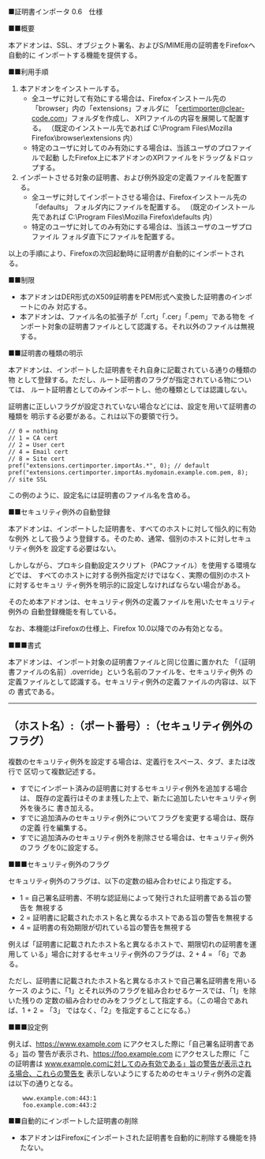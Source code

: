■証明書インポータ 0.6　仕様


■■概要

本アドオンは、SSL、オブジェクト署名、およびS/MIME用の証明書をFirefoxへ自動的に
インポートする機能を提供する。


■■利用手順

 1. 本アドオンをインストールする。
    * 全ユーザに対して有効にする場合は、Firefoxインストール先の
      「browser」内の「extensions」フォルダに
      「certimporter@clear-code.com」フォルダを作成し、
      XPIファイルの内容を展開して配置する。
      （既定のインストール先であれば
        C:\Program Files\Mozilla Firefox\browser\extensions 内）
    * 特定のユーザに対してのみ有効にする場合は、当該ユーザのプロファイルで起動
      したFirefox上に本アドオンのXPIファイルをドラッグ＆ドロップする。
 2. インポートさせる対象の証明書、および例外設定の定義ファイルを配置する。
    * 全ユーザに対してインポートさせる場合は、Firefoxインストール先の「defaults」
      フォルダ内にファイルを配置する。
      （既定のインストール先であれば
        C:\Program Files\Mozilla Firefox\defaults 内）
    * 特定のユーザに対してのみ有効にする場合は、当該ユーザのユーザプロファイル
      フォルダ直下にファイルを配置する。

以上の手順により、Firefoxの次回起動時に証明書が自動的にインポートされる。


■■制限

 * 本アドオンはDER形式のX509証明書をPEM形式へ変換した証明書のインポートにのみ
   対応する。
 * 本アドオンは、ファイル名の拡張子が「.crt」「.cer」「.pem」である物を
   インポート対象の証明書ファイルとして認識する。それ以外のファイルは無視する。

■■証明書の種類の明示

本アドオンは、インポートした証明書をそれ自身に記載されている通りの種類の物
として登録する。ただし、ルート証明書のフラグが指定されている物については、
ルート証明書としてのみインポートし、他の種類としては認識しない。

証明書に正しいフラグが設定されていない場合などには、設定を用いて証明書の種類を
明示する必要がある。これは以下の要領で行う。

    // 0 = nothing
    // 1 = CA cert
    // 2 = User cert
    // 4 = Email cert
    // 8 = Site cert
    pref("extensions.certimporter.importAs.*", 0); // default
    pref("extensions.certimporter.importAs.mydomain.example.com.pem, 8); // site SSL

この例のように、設定名には証明書のファイル名を含める。


■■セキュリティ例外の自動登録

本アドオンは、インポートした証明書を、すべてのホストに対して恒久的に有効な例外
として扱うよう登録する。そのため、通常、個別のホストに対しセキュリティ例外を
設定する必要はない。

しかしながら、プロキシ自動設定スクリプト（PACファイル）を使用する環境などでは、
すべてのホストに対する例外指定だけではなく、実際の個別のホストに対するセキュリ
ティ例外を明示的に設定しなければならない場合がある。

そのため本アドオンは、セキュリティ例外の定義ファイルを用いたセキュリティ例外の
自動登録機能を有している。

なお、本機能はFirefoxの仕様上、Firefox 10.0以降でのみ有効となる。

■■■書式

本アドオンは、インポート対象の証明書ファイルと同じ位置に置かれた
「（証明書ファイルの名前）.override」という名前のファイルを、セキュリティ例外
の定義ファイルとして認識する。セキュリティ例外の定義ファイルの内容は、以下の
書式である。

----------------------------------------------------------------------
（ホスト名）:（ポート番号）:（セキュリティ例外のフラグ）
----------------------------------------------------------------------

複数のセキュリティ例外を設定する場合は、定義行をスペース、タブ、または改行で
区切って複数記述する。

 * すでにインポート済みの証明書に対するセキュリティ例外を追加する場合は、
   既存の定義行はそのまま残した上で、新たに追加したいセキュリティ例外を後ろに
   書き加える。
 * すでに追加済みのセキュリティ例外についてフラグを変更する場合は、既存の定義
   行を編集する。
 * すでに追加済みのセキュリティ例外を削除させる場合は、セキュリティ例外のフラ
   グを0に設定する。

■■■セキュリティ例外のフラグ

セキュリティ例外のフラグは、以下の定数の組み合わせにより指定する。

 * 1 = 自己署名証明書、不明な認証局によって発行された証明書である旨の警告を
       無視する
 * 2 = 証明書に記載されたホスト名と異なるホストである旨の警告を無視する
 * 4 = 証明書の有効期限が切れている旨の警告を無視する

例えば「証明書に記載されたホスト名と異なるホストで、期限切れの証明書を運用して
いる」場合に対するセキュリティ例外のフラグは、2 + 4 = 「6」である。

ただし、証明書に記載されたホスト名と異なるホストで自己署名証明書を用いるケース
のように、「1」とそれ以外のフラグを組み合わせるケースでは、「1」を除いた残りの
定数の組み合わせのみをフラグとして指定する。（この場合であれば、1 + 2 = 「3」
ではなく、「2」を指定することになる。）

■■■設定例

例えば、https://www.example.com にアクセスした際に「自己署名証明書である」旨の
警告が表示され、https://foo.example.com にアクセスした際に「この証明書は
www.example.comに対してのみ有効である」旨の警告が表示される場合、これらの警告を
表示しないようにするためのセキュリティ例外の定義は以下の通りとなる。

        www.example.com:443:1
        foo.example.com:443:2


■■自動的にインポートした証明書の削除

 * 本アドオンはFirefoxにインポートされた証明書を自動的に削除する機能を持たない。

